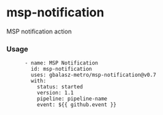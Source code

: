 # msp-notification
MSP notification action

### Usage

```
      - name: MSP Notification
        id: msp-notification
        uses: gbalasz-metro/msp-notification@v0.7
        with:
          status: started
          version: 1.1
          pipeline: pipeline-name
          event: ${{ github.event }}
```
